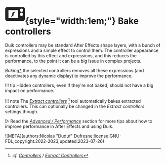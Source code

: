 # ![](../../../img/duik/icons/bake.svg){style="width:1em;"} Bake controllers

Duik controllers may be standard After Effects shape layers, with a bunch of expressions and a simple effect to control them. The controller appearance is controlled by this effect and expressions, and this reduces the performance, to the point it can be a big issue in complex projects.

*Baking*[*](../../../misc/glossary.md) the selected controllers removes all these expressions (and deactivates any dynamic display) to improve the performance.

!!! tip
    Hidden controllers, even if they're not baked, should not have a big impact on performance.

!!! note
    The [*Extract controllers*](../extract.md)&nbsp;[^1] tool automatically bakes extracted controllers. This can optionally be changed in the *Extract controllers* settings though.

▷ Read the [*Advanced / Performance*](../../../advanced/performance.md) section for more tips about how to improve performance in After Effects and using Duik.

[^1]: *cf. [Controllers](../index.md) / [Extract Controllers](../extract.md)*


![META](authors:Nicolas "Duduf" Dufresne;license:GNU-FDL;copyright:2022-2023;updated:2023-07-26)
